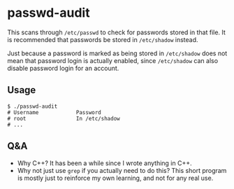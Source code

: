 # passwd-audit

This scans through `/etc/passwd` to check for passwords stored in that file. It is recommended that passwords be stored in `/etc/shadow` instead.

Just because a password is marked as being stored in `/etc/shadow` does not mean that password login is actually enabled, since `/etc/shadow` can also disable password login for an account.

## Usage

```shell
$ ./passwd-audit
# Username            Password
# root                In /etc/shadow
# ...
```

## Q&A

- Why C++?
It has been a while since I wrote anything in C++.
- Why not just use `grep` if you actually need to do this?
This short program is mostly just to reinforce my own learning, and not for any real use.
